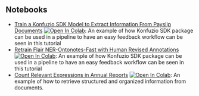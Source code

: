## Notebooks

- [Train a Konfuzio SDK Model to Extract Information From Payslip Documents](https://dev.konfuzio.com/sdk/tutorials/tutorials.html#train-a-konfuzio-sdk-model-to-extract-information-from-payslip-documents) [![Open In Colab](https://colab.research.google.com/assets/colab-badge.svg)](https://colab.research.google.com/github/konfuzio-ai/document-ai-python-sdk/blob/master/docs/sdk/tutorials/RFExtractionAI%20Demo.ipynb):
  An example of how Konfuzio SDK package can be used in a pipeline to have an easy feedback workflow can be seen in this
  tutorial
- [Retrain Flair NER-Ontonotes-Fast with Human Revised Annotations](https://dev.konfuzio.com/sdk/tutorials/tutorials.html#retrain-flair-ner-ontonotes-fast-with-human-revised-annotations) [![Open In Colab](https://colab.research.google.com/assets/colab-badge.svg)](https://colab.research.google.com/github/konfuzio-ai/document-ai-python-sdk/blob/master/docs/sdk/tutorials/human_in_the_loop.ipynb):
  An example of how Konfuzio SDK package can be used in a pipeline to have an easy feedback workflow can be seen in this
  tutorial
- [Count Relevant Expressions in Annual Reports](https://dev.konfuzio.com/sdk/tutorials/tutorials.html#count-relevant-expressions-in-annual-reports) [![Open In Colab](https://colab.research.google.com/assets/colab-badge.svg)](https://colab.research.google.com/github/konfuzio-ai/document-ai-python-sdk/blob/master/docs/sdk/tutorials/word_count.ipynb):
  An example of how to retrieve structured and organized information from documents.
